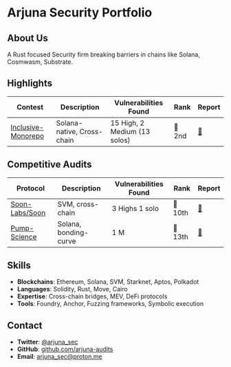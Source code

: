 # Arjuna Security Portfolio

## About Us

A Rust focused Security firm breaking barriers in chains like Solana, Cosmwasm, Substrate.

## Highlights

| Contest | Description | Vulnerabilities Found | Rank | Report |
|---------|-------------|----------------------|------|--------|
| [Inclusive-Monorepo](https://cantina.xyz/competitions/3eff5a8f-b73a-4cfe-8c54-546b475548f0/leaderboard) | Solana-native, Cross-chain | 15 High, 2 Medium (13 solos) | 🥈 2nd | [🧾](./contests/Inclusive-monorepo.md) |

## Competitive Audits

| Protocol | Description | Vulnerabilities Found | Rank | Report |
|----------|-------------|----------------------|------|--------|
| [Soon-Labs/Soon](https://cantina.xyz/competitions/08c2b0b4-8449-4136-82a2-7074ccdfffac/leaderboard) | SVM, cross-chain | 3 Highs 1 solo | 🥇 10th | [🧾](./contests/Soon-SVM.md) |
| [Pump-Science](https://code4rena.com/audits/2025-01-pump-science) | Solana, bonding-curve | 1 M | 🥇 13th | [🧾](./contests/Pumpscience.md) |

## Skills

- **Blockchains**: Ethereum, Solana, SVM, Starknet, Aptos, Polkadot
- **Languages**: Solidity, Rust, Move, Cairo
- **Expertise**: Cross-chain bridges, MEV, DeFi protocols
- **Tools**: Foundry, Anchor, Fuzzing frameworks, Symbolic execution

## Contact

- **Twitter**: [@arjuna_sec](https://twitter.com/arjuna_sec)
- **GitHub**: [github.com/arjuna-audits](https://github.com/arjuna-audits)
- **Email**: arjuna_sec@proton.me
